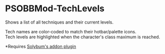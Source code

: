 # PSOBBMod-TechLevels
Shows a list of all techniques and their current levels. <br>

Tech names are color-coded to match their hotbar/palette icons.<br>
Tech levels are highlighted when the character's class maximum is reached.<br>

*Requires [Solybum's addon plugin](https://github.com/Solybum/PSOBBMod-Addons)
